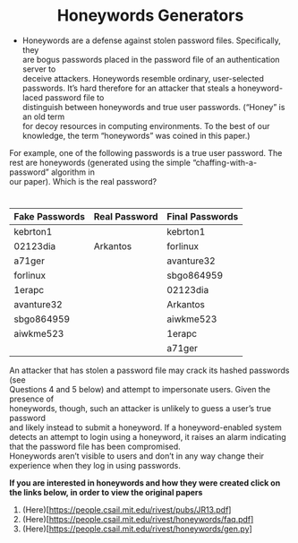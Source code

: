 <h1 align="center">Honeywords Generators</h1>


* Honeywords	are	a	defense	against	stolen	password	files.	Specifically,	they	
are	bogus	passwords	placed	in	the	password	file	of	an	authentication	server to	
deceive	attackers.	Honeywords resemble	ordinary,	user-selected	passwords.	It’s
hard	therefore	for	an	attacker	that steals	a	honeyword-laced password	file	to	
distinguish	between	honeywords	and	true user passwords.	(“Honey” is	an	old	term	
for	decoy	resources in	computing	environments.	To	the	best	of	our	knowledge,	the	
term	“honeywords”	was	coined	in	this	paper.)

For	example,	one	of	the	following	passwords	is	a	true	user	password.	The	rest	are	
honeywords (generated	using	the simple	“chaffing-with-a-password”	algorithm in	
our	paper). Which	is	the	real	password?

#### <h1 align="center">
  
Fake Passwords | Real Password | Final Passwords
------------   | ------------  | ------------ |
kebrton1       |               |    kebrton1  |
02123dia       |   Arkantos    |    forlinux  |
a71ger         |               |    avanture32|
forlinux       |               |    sbgo864959|
1erapc         |               |    02123dia  |
avanture32     |               |    Arkantos  |
sbgo864959     |               |    aiwkme523 |
aiwkme523      |               |    1erapc    |
               |               |    a71ger    |
</h1>


An attacker	that	has	stolen	a	password	file may	crack its	hashed	passwords	(see	
Questions	4	and	5	 below)	and	attempt to	impersonate	users.	Given	the	presence	of	
honeywords,	though,	such	an attacker is	unlikely to	guess	a	user’s true	password	
and	likely	instead	to	submit	a	honeyword.	If	a honeyword-enabled	system	detects	
an	attempt	to	login	using a	honeyword,	it	raises	an	alarm indicating that	the	
password	file	has been	compromised.	
Honeywords	aren’t	visible	to	users and	don’t	in	any	way	change	their experience
when	they	log	in	using	passwords.

**If you are interested in honeywords and how they were created click on the links below, in order to view the original papers**

1. (Here)[https://people.csail.mit.edu/rivest/pubs/JR13.pdf]
2. (Here)[https://people.csail.mit.edu/rivest/honeywords/faq.pdf]
3. (Here)[https://people.csail.mit.edu/rivest/honeywords/gen.py]
